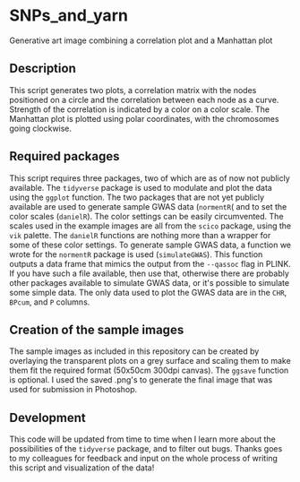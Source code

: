 # SNPs_and_yarn
Generative art image combining a correlation plot and a Manhattan plot

## Description

This script generates two plots, a correlation matrix with the nodes positioned on a circle and the correlation between each node as a curve.
Strength of the correlation is indicated by a color on a color scale. The Manhattan plot is plotted using polar coordinates, with the chromosomes going clockwise.

## Required packages

This script requires three packages, two of which are as of now not publicly available. The `tidyverse` package is used to modulate and plot the data using the `ggplot` function.
The two packages that are not yet publicly available are used to generate sample GWAS data (`normentR`( and to set the color scales (`danielR`).
The color settings can be easily circumvented. The scales used in the example images are all from the `scico` package, using the `vik` palette. The `danielR` functions are nothing more than a wrapper for some of these color settings.
To generate sample GWAS data, a function we wrote for the `normentR` package is used (`simulateGWAS`). This function outputs a data frame that mimics the output from the `--qassoc` flag in PLINK.
If you have such a file available, then use that, otherwise there are probably other packages available to simulate GWAS data, or it's possible to simulate some simple data.
The only data used to plot the GWAS data are in the `CHR`, `BPcum`, and `P` columns.

## Creation of the sample images

The sample images as included in this repository can be created by overlaying the transparent plots on a grey surface and scaling them to make them fit the required format (50x50cm 300dpi canvas).
The `ggsave` function is optional. I used the saved .png's to generate the final image that was used for submission in Photoshop.

## Development

This code will be updated from time to time when I learn more about the possibilities of the `tidyverse` package, and to filter out bugs.
Thanks goes to my colleagues for feedback and input on the whole process of writing this script and visualization of the data!
